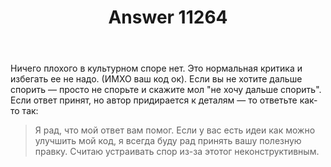 ﻿---
title: "Answer 11264"
se.owner.user_id: 337540
se.owner.display_name: "Victor VosMottor"
se.owner.link: "https://ru.meta.stackoverflow.com/users/337540/victor-vosmottor"
se.answer_id: 11264
se.question_id: 11263
se.post_type: answer
se.is_accepted: False
---
<p>Ничего плохого в культурном споре нет. Это нормальная критика и избегать ее не надо. (ИМХО ваш код ок). Если вы не хотите дальше спорить — просто не спорьте и скажите мол &quot;не хочу дальше спорить&quot;. Если ответ принят, но автор придирается к деталям — то ответьте как-то так:</p>
<blockquote>
<p>Я рад, что мой ответ вам помог. Если у вас есть идеи как можно улучшить мой код, я всегда буду рад принять вашу полезную правку. Считаю устраивать спор из-за этотог неконструктивным.</p>
</blockquote>
